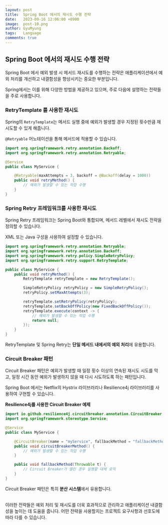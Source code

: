 ```yaml
---
layout:	post
title:  Spring Boot 에서의 재시도 수행 전략
date:   2023-09-16 12:06:00 +0900
image:  post-10.png
author: GyuMyung
tags:   Language
comments: true
---
```

## Spring Boot 에서의 재시도 수행 전략

Spring Boot 에서 예외 발생 시 메서드 재시도를 수행하는 전략은 애플리케이션에서 예외 처리를 개선하고 내결함성을 향상시키는 중요한 부분입니다. <br/>

Spring에서는 이를 위해 다양한 방법을 제공하고 있으며, 주로 다음에 설명하는 전략들을 주로 사용합니다. <br/>

### RetryTemplate 를 사용한 재시도

Spring의 `RetryTemplate`는 메서드 실행 중에 예외가 발생할 경우 지정된 횟수만큼 재시도할 수 있게 해줍니다. <br/>

`@Retryable` 어노테이션을 통해 메서드에 적용할 수 있습니다. <br/>

```java
import org.springframework.retry.annotation.Backoff;
import org.springframework.retry.annotation.Retryable;

@Service
public class MyService {

    @Retryable(maxAttempts = 3, backoff = @Backoff(delay = 1000))
    public void retryMethod() {
        // 예외가 발생할 수 있는 작업 수행
    }
}
```

### Spring Retry 프레임워크를 사용한 재시도

Spring Retry 프레임워크는 Spring Boot와 통합되며, 메서드 레벨에서 재시도 전략을 정의할 수 있습니다. <br/>

XML 또는 Java 구성을 사용하여 설정할 수 있습니다. <br/>

```java
import org.springframework.retry.annotation.Retryable;
import org.springframework.retry.annotation.Backoff;
import org.springframework.retry.policy.SimpleRetryPolicy;
import org.springframework.retry.support.RetryTemplate;

public class MyService {
    public void retryMethod() {
        RetryTemplate retryTemplate = new RetryTemplate();

        SimpleRetryPolicy retryPolicy = new SimpleRetryPolicy();
        retryPolicy.setMaxAttempts(3);

        retryTemplate.setRetryPolicy(retryPolicy);
        retryTemplate.setBackOffPolicy(new FixedBackOffPolicy());
        retryTemplate.execute(context -> {
            // 예외가 발생할 수 있는 작업 수행
            return null;
        });
    }
}
```

RetryTemplate 및 Spring Retry는 **단일 메서드 내에서의 예외 처리**에 유용합니다. <br/>

### Circuit Breaker 패턴

Circuit Breaker 패턴은 예외가 발생할 때 일정 횟수 이상의 연속된 재시도 시도를 막고, 일정 시간 동안 예외가 발생하지 않을 때 다시 시도하도록 하는 패턴입니다. <br/>

Spring Boot 에서는 Netflix의 Hystrix 라이브러리나 Resilience4j 라이브러리를 사용하여 구현할 수 있습니다. <br/>

**Resilience4j를 사용한 Circuit Breaker 예제**
```java
import io.github.resilience4j.circuitbreaker.annotation.CircuitBreaker;
import org.springframework.stereotype.Service;

@Service
public class MyService {

    @CircuitBreaker(name = "myService", fallbackMethod = "fallbackMethod")
    public void circuitBreakerMethod() {
        // 예외가 발생할 수 있는 작업 수행
    }

    public void fallbackMethod(Throwable t) {
        // Circuit Breaker가 열린 경우 실행할 대체 로직
    }
}
```

Circuit Breaker 패턴은 특히 **분산 시스템**에서 유용합니다. <br/>

<br/>
이러한 전략들은 예외 처리 및 재시도를 더욱 효과적으로 관리하고 애플리케이션 내결함성을 높이는 데 도움을 줍니다. 어떤 전략을 사용할지는 프로젝트 요구사항과 선호도에 따라 다를 수 있습니다. <br/>
